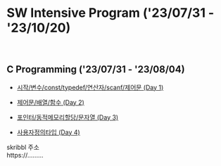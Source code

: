 # SW Intensive Program ('23/07/31 - '23/10/20)
<br>

## C Programming ('23/07/31 - '23/08/04)
- [시작/변수/const/typedef/연산자/scanf/제어문 (Day 1)](https://github.com/wew97/HMC_SWIP/tree/main/swip_c_230731)

- [제어문/배열/함수 (Day 2)](https://github.com/wew97/HMC_SWIP/tree/main/swip_c_230801)

- [포인터/동적메모리할당/문자열 (Day 3)](https://github.com/wew97/HMC_SWIP/tree/main/swip_c_230802)

- [사용자정의타입 (Day 4)](https://github.com/wew97/HMC_SWIP/tree/main/swip_c_230803)

skribbl 주소
<br>
https://.........
